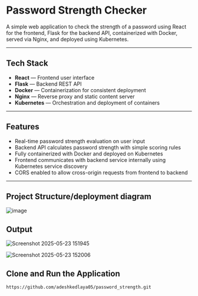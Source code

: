 # Password Strength Checker

A simple web application to check the strength of a password using React for the frontend, Flask for the backend API, containerized with Docker, served via Nginx, and deployed using Kubernetes.

---

## Tech Stack

- **React** — Frontend user interface
- **Flask** — Backend REST API
- **Docker** — Containerization for consistent deployment
- **Nginx** — Reverse proxy and static content server
- **Kubernetes** — Orchestration and deployment of containers

---

## Features

- Real-time password strength evaluation on user input
- Backend API calculates password strength with simple scoring rules
- Fully containerized with Docker and deployed on Kubernetes
- Frontend communicates with backend service internally using Kubernetes service discovery
- CORS enabled to allow cross-origin requests from frontend to backend

---

## Project Structure/deployment diagram
![image](https://github.com/user-attachments/assets/056cee11-8adc-49f6-8dde-b7de9671a03e)



## Output
![Screenshot 2025-05-23 151945](https://github.com/user-attachments/assets/b5be1bbb-9c92-4d17-a096-f96e7bd1831b)

![Screenshot 2025-05-23 152006](https://github.com/user-attachments/assets/b2f7396a-3394-4f14-a915-e3d41a00ac69)


## Clone and Run the Application

```bash
https://github.com/adeshkedlaya05/password_strength.git
```




